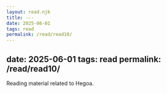 ```yaml
---
layout: read.njk
title: ---
date: 2025-06-01
tags: read
permalink: /read/read10/
---
```


date: 2025-06-01
tags: read
permalink: /read/read10/
---

Reading material related to Hegoa.
